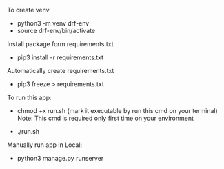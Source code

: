 To create venv

- python3 -m venv drf-env
- source drf-env/bin/activate

Install package form requirements.txt

- pip3 install -r requirements.txt

Automatically create requirements.txt

- pip3 freeze > requirements.txt

To run this app:

- chmod +x run.sh (mark it executable by run this cmd on your terminal)
  Note: This cmd is required only first time on your environment

- ./run.sh

Manually run app in Local:

- python3 manage.py runserver
